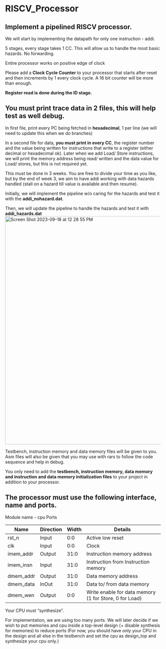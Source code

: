 # RISCV_Processor


## Implement a pipelined RISCV processor.
We will start by implementing the datapath for only one instruction - addi.

5 stages, every stage takes 1 CC. This will allow us to handle the most basic hazards. No forwarding.

Entire processor works on positive edge of clock

Please add a **Clock Cycle Counter** to your processor that starts after reset and then increments by 1 every clock cycle. A 16 bit counter will be more than enough.

**Register read is done during the ID stage.**

## You must print trace data in 2 files, this will help test as well debug.

In first file, print every PC being fetched in **hexadecimal**, 1 per line (we will need to update this when we do branches)

In a second file for data, **you must print in every CC**, the register number and the value being written for instructions that write to a register (either decimal or hexadecimal ok).
Later when we add Load/ Store instructions, we will print the memory address being read/ written and the data value for Load/ stores, but this is not required yet.

This must be done in 3 weeks. You are free to divide your time as you like, but by the end of week 3, we aim to have addi working with data hazards handled (stall on a hazard till value is available and then resume).

Initially, we will implement the pipeline w/o caring for the hazards and test it with the **addi_nohazard.dat**.

Then, we will update the pipeline to handle the hazards and test it with **addi_hazards.dat**
      <img width="739" alt="Screen Shot 2023-09-18 at 12 28 55 PM" src="https://github.com/AarushiDhanger/RISCV_Processor/assets/23131199/cf01bbd5-3488-44f8-a604-d2bb79e1fd4b">

Testbench, instruction memory and data memory files will be given to you. Asm files will also be given that you may use with rars to follow the code sequence and help in debug.

You only need to add the **testbench, instruction memory, data memory and instruction and data memory initialization files** to your project in addition to your processor.

The processor must use the following interface, name and ports.
---
Module name - cpu Ports

| Name | Direction | Width | Details |
|------|-----------|-------|---------|
| rst_n|Input|0:0|Active low reset|
|clk |Input|0:0|Clock|      
|imem_addr|Output|31:0|Instruction memory address|
|imem_insn|Input|31:0|Instruction from Instruction memory|
|dmem_addr|Output|31:0|Data memory address|
|dmem_data|InOut|31:0|Data to/ from data memory|
|dmem_wen|Output|0:0|Write enable for data memory (1 for Store, 0 for Load)|

Your CPU must “synthesize”. 

For implementation, we are using too many ports. We will later decide if we wish to put memories and cpu inside a top-level design (+ disable synthesis for memories) to reduce ports (For now, you should have only your CPU in the design and all else in the testbench and set the cpu as design_top and synthesize your cpu only.)

  

